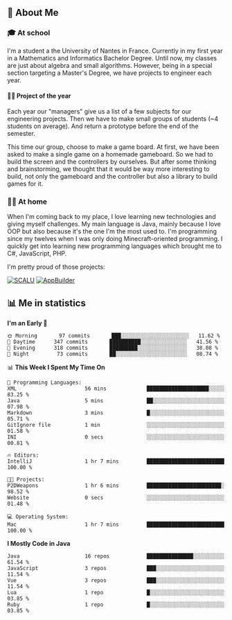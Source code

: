 ## 👀 About Me

### 🎓 At school

I'm a student a the University of Nantes in France. Currently in my first year in a Mathematics and Informatics Bachelor Degree. Until now, my classes are just about algebra and small algorithms. However, being in a special section targeting a Master's Degree, we have projects to engineer each year. 

#### 🔧🔬 Project of the year

Each year our "managers" give us a list of a few subjects for our engineering projects. Then we have to make small groups of students (~4 students on average). And return a prototype before the end of the semester.

This time our group, choose to make a game board. At first, we have been asked to make a single game on a homemade gameboard. So we had to build the screen and the controllers by ourselves. 
But after some thinking and brainstorming, we thought that it would be way more interesting to build, not only the gameboard and the controller but also a library to build games for it.

### 👨‍💻 At home

When I'm coming back to my place, I love learning new technologies and giving myself challenges. My main language is Java, mainly because I love OOP but also because it's the one I'm the most used to. I'm programming since my twelves when I was only doing Minecraft-oriented programming.  I quickly get into learning new programming languages which brought me to C#, JavaScript, PHP. 

I'm pretty proud of those projects:

[![SCALU](https://github-readme-stats.vercel.app/api/pin?username=renardfute&repo=SCALU)](https://github.com/renardfute/scalu)
[![AppBuilder](https://github-readme-stats.vercel.app/api/pin?username=pulsedev2&repo=AppBuilder)](https://github.com/pulsedev2/AppBuilder)

## 📊 Me in statistics
<!--START_SECTION:waka-->
**I'm an Early 🐤** 

```text
🌞 Morning       97 commits       ███░░░░░░░░░░░░░░░░░░░░░░   11.62 % 
🌆 Daytime      347 commits       ██████████░░░░░░░░░░░░░░░   41.56 % 
🌃 Evening      318 commits       █████████░░░░░░░░░░░░░░░░   38.08 % 
🌙 Night         73 commits       ██░░░░░░░░░░░░░░░░░░░░░░░   08.74 % 

```


📊 **This Week I Spent My Time On** 

```text
💬 Programming Languages: 
XML                      56 mins             ████████████████████░░░░░   83.25 % 
Java                     5 mins              ██░░░░░░░░░░░░░░░░░░░░░░░   07.98 % 
Markdown                 3 mins              █░░░░░░░░░░░░░░░░░░░░░░░░   05.71 % 
GitIgnore file           1 min               ░░░░░░░░░░░░░░░░░░░░░░░░░   01.58 % 
INI                      0 secs              ░░░░░░░░░░░░░░░░░░░░░░░░░   00.81 % 

🔥 Editors: 
IntelliJ                 1 hr 7 mins         █████████████████████████   100.00 % 

🐱‍💻 Projects: 
P2DWeapons               1 hr 6 mins         ████████████████████████░   98.52 % 
Website                  0 secs              ░░░░░░░░░░░░░░░░░░░░░░░░░   01.48 % 

💻 Operating System: 
Mac                      1 hr 7 mins         █████████████████████████   100.00 % 

```

**I Mostly Code in Java** 

```text
Java                     16 repos            ███████████████░░░░░░░░░░   61.54 % 
JavaScript               3 repos             ███░░░░░░░░░░░░░░░░░░░░░░   11.54 % 
Vue                      3 repos             ███░░░░░░░░░░░░░░░░░░░░░░   11.54 % 
Lua                      1 repo              █░░░░░░░░░░░░░░░░░░░░░░░░   03.85 % 
Ruby                     1 repo              █░░░░░░░░░░░░░░░░░░░░░░░░   03.85 % 

```



<!--END_SECTION:waka-->
